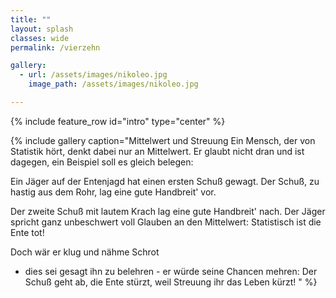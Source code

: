 ```yaml
---
title: ""
layout: splash
classes: wide
permalink: /vierzehn

gallery: 
  - url: /assets/images/nikoleo.jpg
    image_path: /assets/images/nikoleo.jpg

---
```


{% include feature_row id="intro" type="center" %}

{% include gallery caption="Mittelwert und Streuung
Ein Mensch, der von Statistik hört,
denkt dabei nur an Mittelwert.
Er glaubt nicht dran und ist dagegen,
ein Beispiel soll es gleich belegen:

Ein Jäger auf der Entenjagd
hat einen ersten Schuß gewagt.
Der Schuß, zu hastig aus dem Rohr,
lag eine gute Handbreit' vor.

Der zweite Schuß mit lautem Krach
lag eine gute Handbreit' nach.
Der Jäger spricht ganz unbeschwert
voll Glauben an den Mittelwert:
Statistisch ist die Ente tot!

Doch wär er klug und nähme Schrot
- dies sei gesagt ihn zu belehren -
er würde seine Chancen mehren:
Der Schuß geht ab, die Ente stürzt,
weil Streuung ihr das Leben kürzt! " %}

